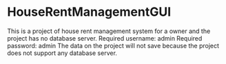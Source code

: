 # HouseRentManagementGUI
This is a project of house rent management system for a owner and the project has no database server.
Required username: admin
Required password: admin
The data on the project will not save because the project does not support any database server.
